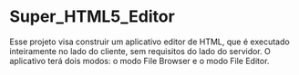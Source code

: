 # Super_HTML5_Editor
Esse projeto visa construir um aplicativo editor de HTML, que é executado inteiramente no lado do cliente, sem requisitos do lado do servidor. O aplicativo terá dois modos: o modo File Browser e o modo File Editor.
